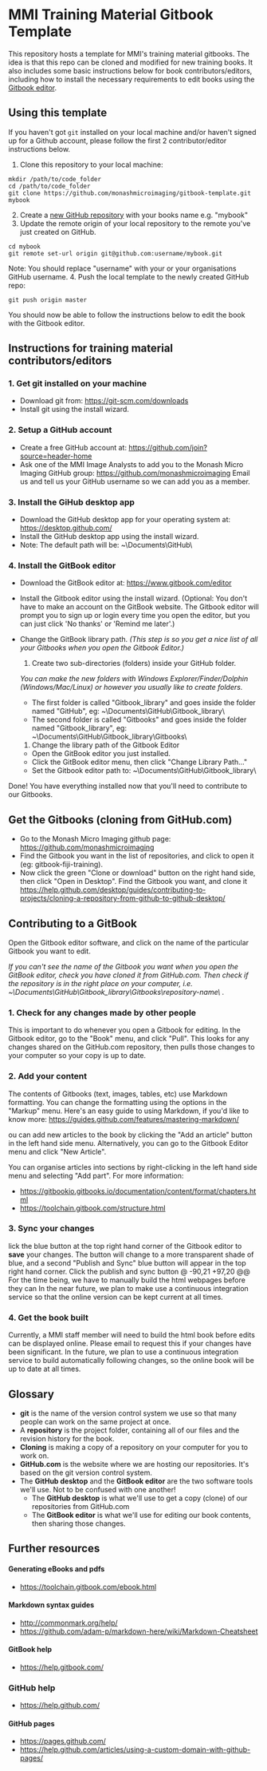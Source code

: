 # MMI Training Material Gitbook Template
This repository hosts a template for MMI's training material gitbooks. The idea
is that this repo can be cloned and modified for new training books. It also
includes some basic instructions below for book contributors/editors, including
how to install the necessary requirements to edit books using the
[Gitbook editor](https://www.gitbook.com/editor).

## Using this template
If you haven't got `git` installed on your local machine and/or haven't signed up
for a Github account, please follow the first 2 contributor/editor instructions below.

1. Clone this repository to your local machine:
```
mkdir /path/to/code_folder
cd /path/to/code_folder
git clone https://github.com/monashmicroimaging/gitbook-template.git mybook
```
2. Create a [new GitHub repository](https://github.com/new) with your books
   name e.g. "mybook"
3. Update the remote origin of your local repository to the remote you've just
   created on GitHub.
```
cd mybook
git remote set-url origin git@github.com:username/mybook.git
```
Note: You should replace "username" with your or your organisations GitHub username.
4. Push the local template to the newly created GitHub repo:
```
git push origin master
```

You should now be able to follow the instructions below to edit the book with
the Gitbook editor.

## Instructions for training material contributors/editors
### 1. Get git installed on your machine
* Download git from: https://git-scm.com/downloads
* Install git using the install wizard.

### 2. Setup a GitHub account
* Create a free GitHub account at: https://github.com/join?source=header-home
* Ask one of the MMI Image Analysts to add you to the Monash Micro Imaging GitHub group: https://github.com/monashmicroimaging
    Email us and tell us your GitHub username so we can add you as a member.

### 3. Install the GiHub desktop app
* Download the GitHub desktop app for your operating system at: https://desktop.github.com/
* Install the GitHub desktop app using the install wizard.
* Note: The default path will be: ~\\Documents\\GitHub\\

### 4. Install the GitBook editor
* Download the GitBook editor at: https://www.gitbook.com/editor
* Install the Gitbook editor using the install wizard.
(Optional: You don't have to make an account on the GitBook website. The Gitbook editor will prompt you to sign up or login every time you open the editor, but you can just click 'No thanks' or 'Remind me later'.)
* Change the GitBook library path.
*(This step is so you get a nice list of all your Gitbooks when you open the Gitbook Editor.)*
  1. Create two sub-directories (folders) inside your GitHub folder.

    *You can make the new folders with Windows Explorer/Finder/Dolphin (Windows/Mac/Linux) or however you usually like to create folders.*
    * The first folder is called "Gitbook_library" and goes inside the folder named "GitHub", eg: ~\\Documents\\GitHub\\Gitbook_library\\
    * The second folder is called "Gitbooks" and goes inside the folder named "Gitbook_library", eg: ~\\Documents\\GitHub\\Gitbook_library\\Gitbooks\\

  1. Change the library path of the Gitbook Editor
    * Open the GitBook editor you just installed.
    * Click the GitBook editor menu, then click "Change Library Path..."
    * Set the Gitbook editor path to: ~\\Documents\\GitHub\\Gitbook_library\\

Done! You have everything installed now that you'll need to contribute to our Gitbooks.

## Get the Gitbooks (cloning from GitHub.com)
  * Go to the Monash Micro Imaging github page: https://github.com/monashmicroimaging
  * Find the Gitbook you want in the list of repositories, and click to open it (eg: gitbook-fiji-training).
  * Now click the green "Clone or download" button on the right hand side, then click "Open in Desktop".
Find the Gitbook you want, and clone it
https://help.github.com/desktop/guides/contributing-to-projects/cloning-a-repository-from-github-to-github-desktop/


## Contributing to a GitBook
Open the Gitbook editor software, and click on the name of the particular Gitbook you want to edit.

*If you can't see the name of the Gitbook you want when you open the GitBook editor, check you have cloned it from GitHub.com. Then check if the repository is in the right place on your computer, i.e. ~\\Documents\\GitHub\\Gitbook_library\\Gitbooks\\repository-name\\ .*

### 1. Check for any changes made by other people
This is important to do whenever you open a Gitbook for editing. 
In the Gitbook editor, go to the "Book" menu, and click "Pull". 
This looks for any changes shared on the GitHub.com repository, then pulls those changes to your computer so your copy is up to date.

### 2. Add your content
The contents of Gitbooks (text, images, tables, etc) use Markdown formatting. You can change the formatting using the options in the "Markup" menu. Here's an easy guide to using Markdown, if you'd like to know more: https://guides.github.com/features/mastering-markdown/

ou can add new articles to the book by clicking the "Add an article" button in the left hand side menu. Alternatively, you can go to the Gitbook Editor menu and click "New Article".

You can organise articles into sections by right-clicking in the left hand side menu and selecting "Add part". For more information:
* https://gitbookio.gitbooks.io/documentation/content/format/chapters.html
* https://toolchain.gitbook.com/structure.html

### 3. Sync your changes
lick the blue button at the top right hand corner of the Gitbook editor to **save** your changes. The button will change to a more transparent shade of blue, and a second "Publish and Sync" blue button will appear in the top right hand corner. Click the publish and sync button
@ -90,21 +97,20 @@ For the time being, we have to manually build the html webpages before they can
In the near future, we plan to make use a continuous integration service so that the online version can be kept current at all times.

### 4. Get the book built
Currently, a MMI staff member will need to build the html book before edits can be displayed online. Please email to request this if your changes have been significant. In the future, we plan to use a continuous integration service to build automatically following changes, so the online book will be up to date at all times.

## Glossary
* **git** is the name of the version control system we use so that many people can work on the same project at once.
* A **repository** is the project folder, containing all of our files and the revision history for the book.
* **Cloning** is making a copy of a repository on your computer for you to work on.
* **GitHub.com** is the website where we are hosting our repositories. It's based on the git version control system.
* The **GitHub desktop** and the **GitBook editor** are the two software tools we'll use. Not to be confused with one another!
  * The **GitHub desktop** is what we'll use to get a copy (clone) of our repositories from GitHub.com
  * The **GitBook editor** is what we'll use for editing our book contents, then sharing those changes.

## Further resources
#### Generating eBooks and pdfs
* https://toolchain.gitbook.com/ebook.html

#### Markdown syntax guides
* http://commonmark.org/help/
* https://github.com/adam-p/markdown-here/wiki/Markdown-Cheatsheet

#### GitBook help
* https://help.gitbook.com/

### GitHub help
* https://help.github.com/

#### GitHub pages
* https://pages.github.com/
* https://help.github.com/articles/using-a-custom-domain-with-github-pages/
